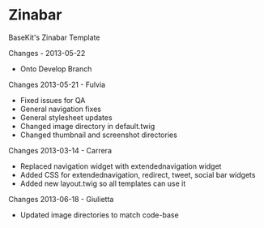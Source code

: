 Zinabar
=======

BaseKit's Zinabar Template

Changes - 2013-05-22
+ Onto Develop Branch

Changes 2013-05-21 - Fulvia
+ Fixed issues for QA
+ General navigation fixes
+ General stylesheet updates
+ Changed image directory in default.twig
+ Changed thumbnail and screenshot directories

Changes 2013-03-14 - Carrera
+ Replaced navigation widget with extendednavigation widget
+ Added CSS for extendednavigation, redirect, tweet, social bar widgets
+ Added new layout.twig so all templates can use it

Changes 2013-06-18 - Giulietta
+ Updated image directories to match code-base
